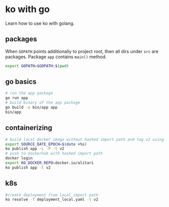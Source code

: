 # ko with go

Learn how to use ko with golang.

## packages

When `GOPATH` points additionally to project root, then all dirs under `src` are packages. Package `app` contains `main()` method.

```bash
export GOPATH=$GOPATH:$(pwd)
```

## go basics

```bash
# run the app package
go run app
# build binary of the app package
go build -o bin/app app
bin/app
```

## containerizing

```bash
# build local docker image without hashed import path and tag v2 using current date
export SOURCE_DATE_EPOCH=$(date +%s) 
ko publish app -L -P -t v2
# push to dockerhub with hashed import path
docker login
export KO_DOCKER_REPO=docker.io/alitari
ko publish app -t v2
```

## k8s

```bash
#create deployment from local import path
ko resolve -f deployment_local.yaml -t v2
```